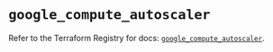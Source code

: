# `google_compute_autoscaler`

Refer to the Terraform Registry for docs: [`google_compute_autoscaler`](https://registry.terraform.io/providers/hashicorp/google/5.15.0/docs/resources/compute_autoscaler).
